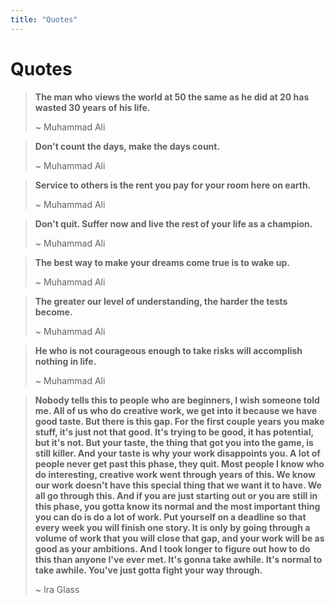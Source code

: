 ```yaml
---
title: "Quotes"
---
```


# Quotes

> **The man who views the world at 50 the same as he did at 20 has
> wasted 30 years of his life.**
>
> ~ Muhammad Ali

> **Don\'t count the days, make the days count.**
>
> ~ Muhammad Ali

> **Service to others is the rent you pay for your room here on earth.**
>
> ~ Muhammad Ali

> **Don\'t quit. Suffer now and live the rest of your life as a
> champion.**
>
> ~ Muhammad Ali

> **The best way to make your dreams come true is to wake up.**
>
> ~ Muhammad Ali

> **The greater our level of understanding, the harder the tests
> become.**
>
> ~ Muhammad Ali

> **He who is not courageous enough to take risks will accomplish
> nothing in life.**
>
> ~ Muhammad Ali

> **Nobody tells this to people who are beginners, I wish someone told
> me. All of us who do creative work, we get into it because we have
> good taste. But there is this gap. For the first couple years you make
> stuff, it's just not that good. It's trying to be good, it has
> potential, but it's not. But your taste, the thing that got you into
> the game, is still killer. And your taste is why your work disappoints
> you. A lot of people never get past this phase, they quit. Most people
> I know who do interesting, creative work went through years of this.
> We know our work doesn't have this special thing that we want it to
> have. We all go through this. And if you are just starting out or you
> are still in this phase, you gotta know its normal and the most
> important thing you can do is do a lot of work. Put yourself on a
> deadline so that every week you will finish one story. It is only by
> going through a volume of work that you will close that gap, and your
> work will be as good as your ambitions. And I took longer to figure
> out how to do this than anyone I've ever met. It's gonna take awhile.
> It's normal to take awhile. You've just gotta fight your way
> through.**
>
> ~ Ira Glass

